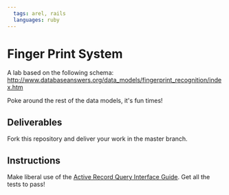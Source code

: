 ```yaml
---
  tags: arel, rails
  languages: ruby
---
```


# Finger Print System
A lab based on the following schema:
http://www.databaseanswers.org/data_models/fingerprint_recognition/index.htm

Poke around the rest of the data models, it's fun times!

## Deliverables
Fork this repository and deliver your work in the master branch.

## Instructions
Make liberal use of the [Active Record Query Interface Guide](http://guides.rubyonrails.org/active_record_querying.html).
Get all the tests to pass!
